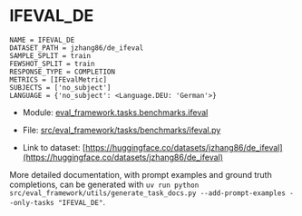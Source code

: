 # IFEVAL_DE

````
NAME = IFEVAL_DE
DATASET_PATH = jzhang86/de_ifeval
SAMPLE_SPLIT = train
FEWSHOT_SPLIT = train
RESPONSE_TYPE = COMPLETION
METRICS = [IFEvalMetric]
SUBJECTS = ['no_subject']
LANGUAGE = {'no_subject': <Language.DEU: 'German'>}
````

- Module: [eval_framework.tasks.benchmarks.ifeval](eval_framework.tasks.benchmarks.ifeval)

- File: [src/eval_framework/tasks/benchmarks/ifeval.py](../../src/eval_framework/tasks/benchmarks/ifeval.py)

- Link to dataset: [https://huggingface.co/datasets/jzhang86/de_ifeval](https://huggingface.co/datasets/jzhang86/de_ifeval)

More detailed documentation, with prompt examples and ground truth completions, can be generated with `uv run python src/eval_framework/utils/generate_task_docs.py --add-prompt-examples --only-tasks "IFEVAL_DE"`.
